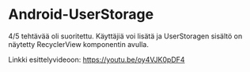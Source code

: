 # Android-UserStorage

4/5 tehtävää oli suoritettu. Käyttäjiä voi lisätä ja UserStoragen sisältö on näytetty RecyclerView komponentin avulla.

Linkki esittelyvideoon: 
https://youtu.be/oy4VJK0pDF4

